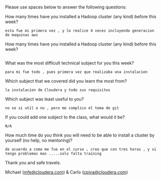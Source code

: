 Please use spaces below to answer the following questions:


How many times have you installed a Hadoop cluster (any kind) before this week?
```
esta fue mi primera vez , y lo realice 4 veces incluyendo generacion de maquinas aws
```

How many times have you installed a Hadoop cluster (any kind) before this week?
```

```

What was the most difficult technical subject for you this week?
```
para mi fue todo , pues primera vez que realizaba una instalacion
```

Which subject that we covered did you learn the most from?
```
la instalacion de Cloudera y todo sus requisitos
```

Which subject was least useful to you?
```
no se si util o no , pero me complico el tema de git
```

If you could add one subject to the class, what would it be?
```
N/A
```

How much time do you think you will need to be able to install a cluster by yourself (no help, no mentoring)?
```
de acuerdo a como me fue en el curso , creo que con tres horas , y si tengo problemas mas .....solo falta training
```

Thank you and safe travels.

Michael (mfe@cloudera.com) & Carlo (cpiva@cloudera.com)
